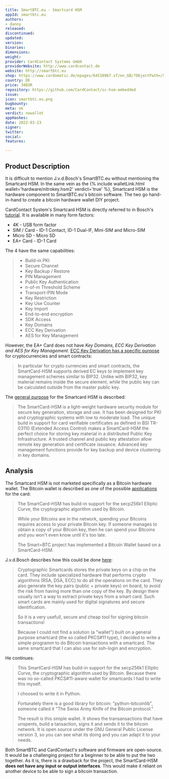 ```yaml
---
title: SmartBTC.eu - Smartcard HSM
appId: smartbtc.eu
authors:
- danny
released: 
discontinued: 
updated: 
version: 
binaries: 
dimensions: 
weight: 
provider: CardContact Systems GmbH
providerWebsite: http://www.cardcontact.de
website: http://smartbtc.eu
shop: https://www.cardomatic.de/epages/64510967.sf/en_GB/?ObjectPath=/Shops/64510967/Categories/SmartCardHSM
country: DE
price: 34EUR
repository: https://github.com/CardContact/sc-hsm-embedded
issue: 
icon: smartbtc.eu.png
bugbounty: 
meta: ok
verdict: nowallet
appHashes: 
date: 2022-03-23
signer: 
twitter: 
social: 
features: 

---
```


## Product Description 

It is difficult to mention J.v.d.Bosch's SmartBTC.eu without mentioning the Smartcard HSM. In the same vein as the {% include walletLink.html wallet='hardware/nitrokey.hsm2' verdict='true' %}, Smartcard HSM is the hardware component to SmartBTC.eu's bitcoin software. The two go hand-in-hand to create a bitcoin hardware wallet DIY project. 

CardContact System's Smartcard HSM is directly referred to in Bosch's [tutorial](http://smartbtc.eu/). It is available in many form factors: 

- 4K - USB form factor 
- SIM / Card - ID-1 Contact, ID-1 Dual-IF, Mini-SIM and Micro-SIM 
- Micro SD - Micro SD
- EA+ Card - ID-1 Card 

The 4 have the same capabilities:

> - Build-in PKI
> - Secure Channel
> - Key Backup / Restore
> - PIN Management
> - Public Key Authentication
> - n-of-m Threshold Scheme
> - Transport-PIN Mode
> - Key Restriction
> - Key Use Counter
> - Key Import
> - End-to-end encryption
> - SDK Access
> - Key Domains
> - ECC Key Derivation
> - AES for Key Management

However, the EA+ Card does not have *Key Domains, ECC Key Derivation and AES for Key Management*. [ECC Key Derivation has a specific purpose](https://www.smartcard-hsm.com/features.html#ecderive) for cryptocurrencies and smart contracts: 

> In particular for crypto currencies and smart contracts, the SmartCard-HSM supports derived EC keys to implement key management schemes similar to BIP32. Unlike with BIP32, key material remains inside the secure element, while the public key can be calculated outside from the master public key. 

The [general purpose](https://www.smartcard-hsm.com/docs/sc-hsm-4k-datasheet.pdf) for the Smartcard HSM is described:

> The SmartCard-HSM is a light-weight hardware security module for secure key generation, storage and use. It has been designed for PKI and cryptographic systems with low to moderate load. The unique build in support for card verifiable certificates as defined in BSI TR-03110 (Extended Access Control) makes a SmartCard-HSM the perfect choice for storing key material in a distributed Public Key Infrastructure. A trusted channel and public key attestation allow remote key generation and certificate issuance. Advanced key management functions provide for key backup and device clustering in key domains.

## Analysis 

The Smartcard HSM is not marketed specifically as a Bitcoin hardware wallet. The Bitcoin wallet is described as one of the possible [applications](https://www.smartcard-hsm.com/applications.html#bitcoin) for the card: 

> The SmartCard-HSM has build-in support for the secp256k1 Elliptic Curve, the cryptographic algorithm used by Bitcoin.
>
> While your Bitcoins are in the network, spending your Bitcoins requires access to your private Bitcoin key. If someone manages to obtain a copy of your Bitcoin key, then he can spend your Bitcoins and you won't even know until it's too late.
>
> The Smart=BTC project has implemented a Bitcoin Wallet based on a SmartCard-HSM.

J.v.d.Bosch describes how this could be done [here](http://smartbtc.eu/): 

> Cryptographic Smartcards stores the private keys on a chip on the card. They include specialized hardware that performs crypto algorithms (RSA, DSA, ECC) to do all the operations on the card. They also generate the key pairs (public + private keys) on board, to avoid the risk from having more than one copy of the key. By design there usually isn't a way to extract private keys from a smart card. Such smart cards are mainly used for digital signatures and secure identification.
> 
> So it is a very usefull, secure and cheap tool for signing bitcoin transactions!
>
> Because I could not find a solution (a "wallet") built on a general purpose smartcard (the so called PKCS#11 type), I decided to write a simple programm to do Bitcoin transactions with a smartcard. The same smartcard that I can also use for ssh-login and encryption.

He continues: 

> This SmartCard-HSM has build-in support for the secp256k1 Elliptic Curve, the cryptographic algorithm used by Bitcoin.
Because there was no so-called PKCS#11-aware wallet for smartcards I had to write this myself.
> 
> I choosed to write it in Python.
>
> Fortunately there is a good library for bitcoin: "python-bitcoinlib", someone called it "The Swiss Army Knife of the Bitcoin protocol."
> 
> The result is this simple wallet. It shows the transansactions that have unspents, build a tansaction, signs it and sends it to the bitcoin network. It is open source under the GNU General Public License version 3, so you can see what its doing and you can adapt it to your needs.

Both SmartBTC and CardContact's software and firmware are open-source. It would be a challenging project for a beginner to be able to put the two together. As it is, there is a drawback for the project, the SmartCard-HSM **does not have any input or output interfaces**. This would make it reliant on another device to be able to sign a bitcoin transaction.
